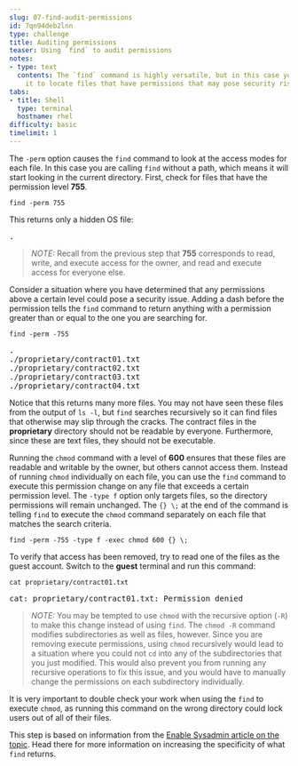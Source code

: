 ```yaml
---
slug: 07-find-audit-permissions
id: 7qn94deb2lnn
type: challenge
title: Auditing permissions
teaser: Using `find` to audit permissions
notes:
- type: text
  contents: The `find` command is highly versatile, but in this case you will be using
    it to locate files that have permissions that may pose security risks.
tabs:
- title: Shell
  type: terminal
  hostname: rhel
difficulty: basic
timelimit: 1
---
```

The `-perm` option causes the `find` command to look at the access modes for each file. In this case you are calling `find` without a path, which means it will start looking in the current directory. First, check for files that have the permission level __755__.

```
find -perm 755
```

This returns only a hidden OS file:

<pre class=file>
.
</pre>

>_NOTE:_ Recall from the previous step that __755__ corresponds to read, write, and execute access for the owner, and read and execute access for everyone else.

Consider a situation where you have determined that any permissions above a certain level could pose a security issue. Adding a dash before the permission tells the `find` command to return anything with a permission greater than or equal to the one you are searching for.

```
find -perm -755
```

<pre class=file>
.
./proprietary/contract01.txt
./proprietary/contract02.txt
./proprietary/contract03.txt
./proprietary/contract04.txt
</pre>

Notice that this returns many more files. You may not have seen these files from the output of `ls -l`, but `find` searches recursively so it can find files that otherwise may slip through the cracks. The contract files in the  __proprietary__ directory should not be readable by everyone. Furthermore, since these are text files, they should not be executable.

Running the `chmod` command with a level of __600__ ensures that these files are readable and writable by the owner, but others cannot access them. Instead of running `chmod` individually on each file, you can use the `find` command to execute this permission change on any file that exceeds a certain permission level. The `-type f` option only targets files, so the directory permissions will remain unchanged. The `{} \;` at the end of the command is telling `find` to execute the `chmod` command separately on each file that matches the search criteria.

```
find -perm -755 -type f -exec chmod 600 {} \;
```

To verify that access has been removed, try to read one of the files as the guest account. Switch to the __guest__ terminal and run this command:

```
cat proprietary/contract01.txt
```

<pre class=file>
cat: proprietary/contract01.txt: Permission denied
</pre>

>_NOTE:_ You may be tempted to use `chmod` with the recursive option (`-R`) to make this change instead of using `find`. The `chmod -R` command modifies subdirectories  as well as files, however. Since you are removing execute permissions, using `chmod` recursively would lead to a situation where you could not `cd` into any of the subdirectories that you just modified. This would also prevent you from running any recursive operations to fix this issue, and you would have to manually change the permissions on each subdirectory individually.

It is very important to double check your work when using the `find` to execute `chmod`, as running this command on the wrong directory could lock users out of all of their files.

This step is based on information from the [Enable Sysadmin article on the topic](https://www.redhat.com/sysadmin/audit-permissions-find). Head there for more information on increasing the specificity of what `find` returns.
